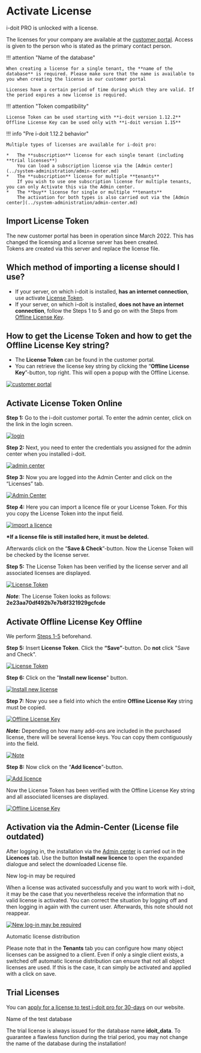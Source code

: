 # Activate License

i-doit PRO is unlocked with a license.

The licenses for your company are available at the [customer portal](../system-administration/customer-portal.md). Access is given to the person who is stated as the primary contact person.

!!! attention "Name of the database"

    When creating a license for a single tenant, the **name of the database** is required. Please make sure that the name is available to you when creating the license in our customer portal

    Licenses have a certain period of time during which they are valid. If the period expires a new license is required.

!!! attention "Token compatibility"

    License Token can be used starting with **i-doit version 1.12.2**  
    Offline License Key can be used only with **i-doit version 1.15**

!!! info "Pre i-doit 1.12.2 behavior"

    Multiple types of licenses are available for i-doit pro:

    *   The **subscription** license for each single tenant (including **trial licenses**)  
        You can load a subscription license via the [Admin center](../system-administration/admin-center.md) 
    *   The **subscription** license for multiple **tenants**  
        If you wish to use one subscription license for multiple tenants, you can only Activate this via the Admin center.
    *   The **buy** license for single or multiple **tenants**  
        The activation for both types is also carried out via the [Admin center](../system-administration/admin-center.md)

Import License Token
--------------------

The new customer portal has been in operation since March 2022. This has changed the licensing and a license server has been created.  
Tokens are created via this server and replace the license file.

Which method of importing a license should I use?
-------------------------------------------------

*   If your server, on which i-doit is installed, **has an internet connection**, use activate [License Token](#activate-license).
*   If your server, on which i-doit is installed, **does not have an internet connection**, follow the Steps 1 to 5 and go on with the Steps from [Offline License Key](#activate-offline-license-key-offline).  
      
How to get the License Token and how to get the Offline License Key string?
---------------------------------------------------------------------------

*   The **License Token** can be found in the customer portal.
*   You can retrieve the license key string by clicking the “**Offline License Key**”-button, top right. This will open a popup with the Offline License.

[![customer portal](../assets/images/en/maintenance-and-operation/activate-license/1-al.png)](../assets/images/en/maintenance-and-operation/activate-license/1-al.png)

Activate License Token Online
-----------------------------

**Step 1:** Go to the i-doit customer portal. To enter the admin center, click on the link in the login screen.

[![login](../assets/images/en/maintenance-and-operation/activate-license/2-al.png)](../assets/images/en/maintenance-and-operation/activate-license/2-al.png)

**Step 2:** Next, you need to enter the credentials you assigned for the admin center when you installed i-doit.

[![admin center](../assets/images/en/maintenance-and-operation/activate-license/3-al.png)](../assets/images/en/maintenance-and-operation/activate-license/3-al.png)

**Step 3:** Now you are logged into the Admin Center and click on the “Licenses” tab.

[![Admin Center](../assets/images/en/maintenance-and-operation/activate-license/4-al.png)](../assets/images/en/maintenance-and-operation/activate-license/4-al.png)

**Step 4:** Here you can import a licence file or your License Token. For this you copy the License Token into the input field.

[![import a licence](../assets/images/en/maintenance-and-operation/activate-license/5-al.png)](../assets/images/en/maintenance-and-operation/activate-license/5-al.png)

**\*If a license file is still installed here, it must be deleted.**

Afterwards click on the “**Save & Check**”-button. Now the License Token will be checked by the license server.

**Step 5:** The License Token has been verified by the license server and all associated licenses are displayed.

[![License Token](../assets/images/en/maintenance-and-operation/activate-license/6-al.png)](../assets/images/en/maintenance-and-operation/activate-license/6-al.png)

**_Note_**: The License Token looks as follows: **2e23aa70df492b7e7b8f321929gcfcde**

  

Activate Offline License Key Offline
------------------------------------

We perform [Steps 1-5](#activate-licenses-steps-1-5) beforehand. 

**Step 5:** Insert **License Token**. Click the **“Save”**\-button. Do **not** click "Save and Check".

[![License Token](../assets/images/en/maintenance-and-operation/activate-license/7-al.png)](../assets/images/en/maintenance-and-operation/activate-license/7-al.png)

**Step 6:** Click on the "**Install new license**" button.

[![Install new license](../assets/images/en/maintenance-and-operation/activate-license/8-al.png)](../assets/images/en/maintenance-and-operation/activate-license/8-al.png)

**Step 7:** Now you see a field into which the entire **Offline License Key** string must be copied.

[![Offline License Key](../assets/images/en/maintenance-and-operation/activate-license/9-al.png)](../assets/images/en/maintenance-and-operation/activate-license/9-al.png)

**_Note:_** Depending on how many add-ons are included in the purchased license, there will be several license keys. You can copy them contiguously into the field.

[![Note](../assets/images/en/maintenance-and-operation/activate-license/10-al.png)](../assets/images/en/maintenance-and-operation/activate-license/10-al.png)

**Step 8:** Now click on the “**Add licence**”-button.

[![Add licence](../assets/images/en/maintenance-and-operation/activate-license/11-al.png)](../assets/images/en/maintenance-and-operation/activate-license/11-al.png)

Now the License Token has been verified with the Offline License Key string and all associated licenses are displayed.

[![Offline License Key](../assets/images/en/maintenance-and-operation/activate-license/12-al.png)](../assets/images/en/maintenance-and-operation/activate-license/12-al.png)
  

Activation via the Admin-Center (License file outdated)
-------------------------------------------------------

After logging in, the installation via the [Admin center](../system-administration/admin-center.md) is carried out in the **Licences** tab. Use the button **Install new licence** to open the expanded dialogue and select the downloaded License file.

New log-in may be required

When a license was activated successfully and you want to work with i-doit, it may be the case that you nevertheless receive the information that no valid license is activated. You can correct the situation by logging off and then logging in again with the current user. Afterwards, this note should not reappear.

[![New log-in may be required](../assets/images/en/maintenance-and-operation/activate-license/13-al.png)](../assets/images/en/maintenance-and-operation/activate-license/13-al.png)

Automatic license distribution

Please note that in the **Tenants** tab you can configure how many object licenses can be assigned to a client. Even if only a single client exists, a switched off automatic license distribution can ensure that not all object licenses are used. If this is the case, it can simply be activated and applied with a click on save.

Trial Licenses
--------------

You can [apply for a license to test i-doit pro for 30-days](https://www.i-doit.com/en/trial-version/) on our website.

Name of the test database

The trial license is always issued for the database name **idoit\_data**. To guarantee a flawless function during the trial period, you may not change the name of the database during the installation!
